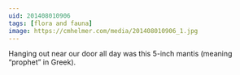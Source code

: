 ```yaml
---
uid: 201408010906
tags: [flora and fauna]
image: https://cmhelmer.com/media/201408010906_1.jpg
---
```


Hanging out near our door all day was this 5-inch mantis (meaning “prophet” in Greek).
